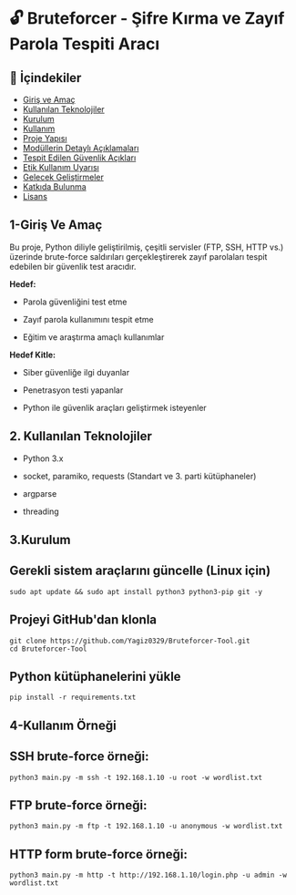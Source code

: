 # 🔓 Bruteforcer - Şifre Kırma ve Zayıf Parola Tespiti Aracı


## 📑 İçindekiler

- [Giriş ve Amaç](#giriş-ve-amaç)
- [Kullanılan Teknolojiler](#kullanılan-teknolojiler)
- [Kurulum](#kurulum)
- [Kullanım](#kullanım)
- [Proje Yapısı](#proje-yapısı)
- [Modüllerin Detaylı Açıklamaları](#modüllerin-detaylı-açıklamaları)
- [Tespit Edilen Güvenlik Açıkları](#tespit-edilen-güvenlik-açıkları)
- [Etik Kullanım Uyarısı](#etik-kullanım-uyarısı)
- [Gelecek Geliştirmeler](#gelecek-geliştirmeler)
- [Katkıda Bulunma](#katkıda-bulunma)
- [Lisans](#lisans)

## 1-Giriş Ve Amaç

Bu proje, Python diliyle geliştirilmiş, çeşitli servisler (FTP, SSH, HTTP vs.) üzerinde brute-force saldırıları gerçekleştirerek zayıf parolaları tespit edebilen bir güvenlik test aracıdır.

**Hedef:**
- Parola güvenliğini test etme

- Zayıf parola kullanımını tespit etme

- Eğitim ve araştırma amaçlı kullanımlar

**Hedef Kitle:**

- Siber güvenliğe ilgi duyanlar

- Penetrasyon testi yapanlar

- Python ile güvenlik araçları geliştirmek isteyenler


## 2. Kullanılan Teknolojiler

- Python 3.x

- socket, paramiko, requests (Standart ve 3. parti kütüphaneler)

- argparse

- threading

## 3.Kurulum

## Gerekli sistem araçlarını güncelle (Linux için)

```
sudo apt update && sudo apt install python3 python3-pip git -y

```
## Projeyi GitHub'dan klonla
```
git clone https://github.com/Yagiz0329/Bruteforcer-Tool.git
cd Bruteforcer-Tool

```
## Python kütüphanelerini yükle
```
pip install -r requirements.txt
```
## 4-Kullanım Örneği

## SSH brute-force örneği:
```
python3 main.py -m ssh -t 192.168.1.10 -u root -w wordlist.txt
```
## FTP brute-force örneği:
```
python3 main.py -m ftp -t 192.168.1.10 -u anonymous -w wordlist.txt
```
## HTTP form brute-force örneği:
```
python3 main.py -m http -t http://192.168.1.10/login.php -u admin -w wordlist.txt
```




